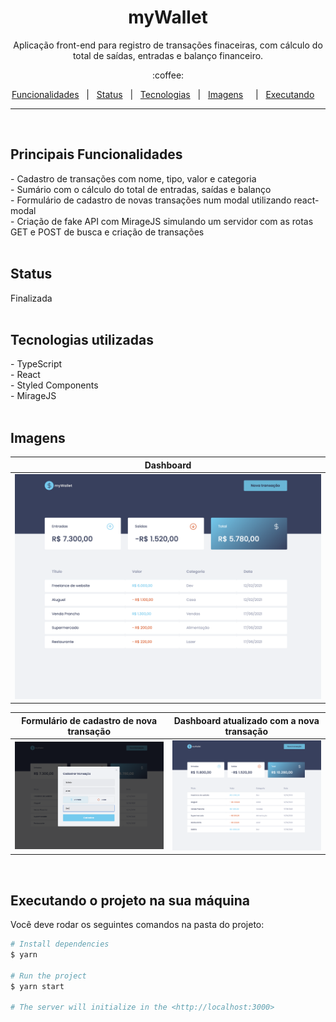 <h1 align="center">myWallet</h1>
<p align="center">Aplicação front-end para registro de transações finaceiras, com cálculo do total de saídas, entradas e balanço financeiro.</p>

<p align="center">:coffee:</p>

<p align="center">
  <a href="#principais-funcionalidades">Funcionalidades</a> &#xa0; | &#xa0; 
  <a href="#status">Status</a> &#xa0; | &#xa0;
  <a href="#tecnologias">Tecnologias</a> &#xa0; | &#xa0;
  <a href="#fluxo-em-imagens">Imagens</a> &#xa0; &#xa0; | &#xa0;
  <a href="#executando-o-projeto-na-sua-máquina">Executando</a> &#xa0; &#xa0;
</p>

---

</br>
<h2>Principais Funcionalidades</h2>
- Cadastro de transações com nome, tipo, valor e categoria</br>
- Sumário com o cálculo do total de entradas, saídas e balanço</br>
- Formulário de cadastro de novas transações num modal utilizando react-modal</br>
- Criação de fake API com MirageJS simulando um servidor com as rotas GET e POST de busca e criação de transações</br></br>

<h2>Status</h2>
Finalizada</br></br>

<h2>Tecnologias utilizadas</h2>
- TypeScript</br>
- React</br>
- Styled Components</br>
- MirageJS</br></br>

<h2>Imagens</h2>

| Dashboard |
|-------|
|<img src="./src/assets/landing.png">|

| Formulário de cadastro de nova transação | Dashboard atualizado com a nova transação |
|-------|-------|
|<img src="./src/assets/form.png">|<img src="./src/assets/save.png">|

</br>
<h2>Executando o projeto na sua máquina</h2>

Você deve rodar os seguintes comandos na pasta do projeto:
```bash
# Install dependencies
$ yarn

# Run the project
$ yarn start

# The server will initialize in the <http://localhost:3000>
```


